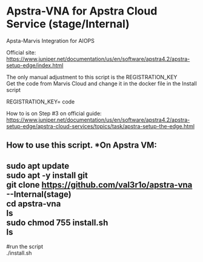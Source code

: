 # Apstra-VNA for Apstra Cloud Service (stage/Internal)
Apsta-Marvis Integration for AIOPS

Official site: <br>
https://www.juniper.net/documentation/us/en/software/apstra4.2/apstra-setup-edge/index.html  <br>

The only manual adjustment to this script is the REGISTRATION_KEY <br>
Get the code from Marvis Cloud and change it in the docker file in the Install script <be>

REGISTRATION_KEY= code  <be>

How to is on Step #3 on official guide: <br>
https://www.juniper.net/documentation/us/en/software/apstra4.2/apstra-setup-edge/apstra-cloud-services/topics/task/apstra-setup-the-edge.html  <br>

How to use this script. *On Apstra VM:
-
sudo apt update <br>
sudo apt -y install git <br>
git clone https://github.com/val3r1o/apstra-vna --Internal(stage) <br>
cd apstra-vna <br>
ls <br>
sudo chmod 755 install.sh <br>
ls <br>
-
#run the script <br>
./install.sh
